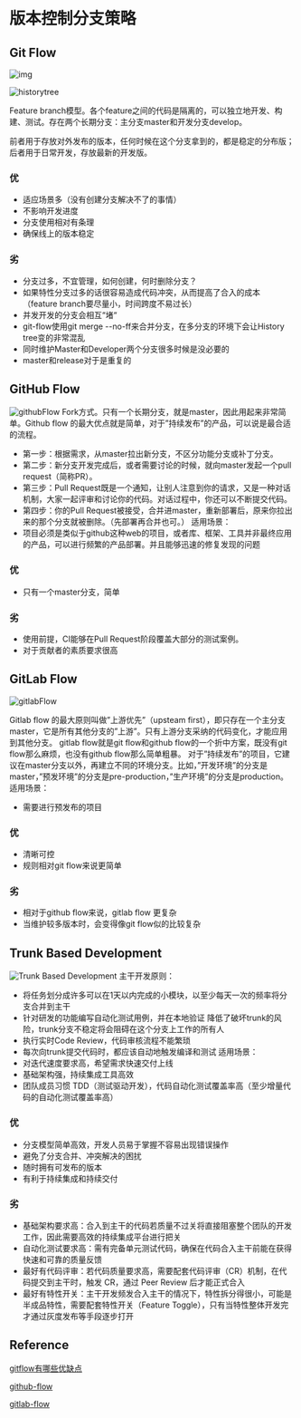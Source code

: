 <extoc></extoc>

# 版本控制分支策略

## Git Flow

![img](assets/gitFlow.png)

![historytree](assets/20210402173903153.png)

Feature branch模型。各个feature之间的代码是隔离的，可以独立地开发、构建、测试。存在两个长期分支：主分支master和开发分支develop。

前者用于存放对外发布的版本，任何时候在这个分支拿到的，都是稳定的分布版；
后者用于日常开发，存放最新的开发版。

### 优

- 适应场景多（没有创建分支解决不了的事情）
- 不影响开发进度
- 分支使用相对有条理
- 确保线上的版本稳定

### 劣

- 分支过多，不宜管理，如何创建，何时删除分支？
- 如果特性分支过多的话很容易造成代码冲突，从而提高了合入的成本（feature branch要尽量小，时间跨度不易过长）
- 并发开发的分支会相互“堵“
- git-flow使用git merge --no-ff来合并分支，在多分支的环境下会让History tree变的非常混乱
- 同时维护Master和Developer两个分支很多时候是没必要的
- master和release对于是重复的

## GitHub Flow

![githubFlow](assets/githubFlow.png)
Fork方式。只有一个长期分支，就是master，因此用起来非常简单。Github flow 的最大优点就是简单，对于”持续发布”的产品，可以说是最合适的流程。

- 第一步：根据需求，从master拉出新分支，不区分功能分支或补丁分支。
- 第二步：新分支开发完成后，或者需要讨论的时候，就向master发起一个pull request（简称PR）。
- 第三步：Pull Request既是一个通知，让别人注意到你的请求，又是一种对话机制，大家一起评审和讨论你的代码。对话过程中，你还可以不断提交代码。
- 第四步：你的Pull Request被接受，合并进master，重新部署后，原来你拉出来的那个分支就被删除。（先部署再合并也可。）
适用场景：
- 项目必须是类似于github这种web的项目，或者库、框架、工具并非最终应用的产品，可以进行频繁的产品部署。并且能够迅速的修复发现的问题

### 优

- 只有一个master分支，简单

### 劣

- 使用前提，CI能够在Pull Request阶段覆盖大部分的测试案例。
- 对于贡献者的素质要求很高

## GitLab Flow

![gitlabFlow](assets/gitlabFlow.png)

Gitlab flow 的最大原则叫做”上游优先”（upsteam first），即只存在一个主分支master，它是所有其他分支的”上游”。只有上游分支采纳的代码变化，才能应用到其他分支。
gitlab flow就是git flow和github flow的一个折中方案，既没有git flow那么麻烦，也没有github flow那么简单粗暴。
对于”持续发布”的项目，它建议在master分支以外，再建立不同的环境分支。比如，”开发环境”的分支是master，”预发环境”的分支是pre-production，”生产环境”的分支是production。
适用场景：

- 需要进行预发布的项目

### 优

- 清晰可控
- 规则相对git flow来说更简单

### 劣

- 相对于github flow来说，gitlab flow 更复杂
- 当维护较多版本时，会变得像git flow似的比较复杂

## Trunk Based Development

![Trunk Based Development](assets/TrunkBased.png)
主干开发原则：

- 将任务划分成许多可以在1天以内完成的小模块，以至少每天一次的频率将分支合并到主干
- 针对研发的功能编写自动化测试用例，并在本地验证
  降低了破坏trunk的风险，trunk分支不稳定将会阻碍在这个分支上工作的所有人
- 执行实时Code Review，代码审核流程不能繁琐
- 每次向trunk提交代码时，都应该自动地触发编译和测试
适用场景：
- 对迭代速度要求高，希望需求快速交付上线
- 基础架构强，持续集成工具高效
- 团队成员习惯 TDD（测试驱动开发），代码自动化测试覆盖率高（至少增量代码的自动化测试覆盖率高）

### 优

- 分支模型简单高效，开发人员易于掌握不容易出现错误操作
- 避免了分支合并、冲突解决的困扰
- 随时拥有可发布的版本
- 有利于持续集成和持续交付

### 劣

- 基础架构要求高：合入到主干的代码若质量不过关将直接阻塞整个团队的开发工作，因此需要高效的持续集成平台进行把关
- 自动化测试要求高：需有完备单元测试代码，确保在代码合入主干前能在获得快速和可靠的质量反馈
- 最好有代码评审：若代码质量要求高，需要配套代码评审（CR）机制，在代码提交到主干时，触发 CR，通过 Peer Review 后才能正式合入
- 最好有特性开关：主干开发频发合入主干的情况下，特性拆分得很小，可能是半成品特性，需要配套特性开关（Feature Toggle），只有当特性整体开发完才通过灰度发布等手段逐步打开

## Reference

[gitflow有哪些优缺点](https://icode.best/i/35800039709780)

[github-flow](https://docs.github.com/en/get-started/quickstart/github-flow)

[gitlab-flow](https://github.com/jadsonjs/gitlab-flow)
